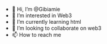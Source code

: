 - 👋 Hi, I’m @Gibiamie
- 👀 I’m interested in Web3
- 🌱 I’m currently learning html
- 💞️ I’m looking to collaborate on web3
- 📫 How to reach me 

<!---
Gibiamie/Gibiamie is a ✨ special ✨ repository because its `README.md` (this file) appears on your GitHub profile.
You can click the Preview link to take a look at your changes.
--->
